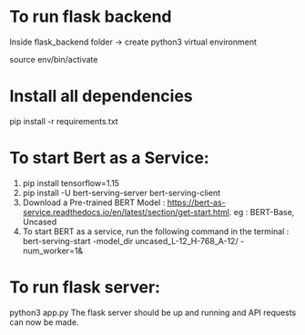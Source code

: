 # To run flask backend


Inside flask_backend folder -> create python3 virtual environment

source env/bin/activate

# Install all dependencies

pip install -r requirements.txt


# To start Bert as a Service:
  1. pip install tensorflow=1.15
  2. pip install -U bert-serving-server bert-serving-client
  3. Download a Pre-trained BERT Model : https://bert-as-service.readthedocs.io/en/latest/section/get-start.html. eg : BERT-Base, Uncased
  4. To start BERT as a service, run the following command in the terminal :
     bert-serving-start -model_dir uncased_L-12_H-768_A-12/ -num_worker=1&
  
 # To run flask server:

python3 app.py
The flask server should be up and running and API requests can now be made.


